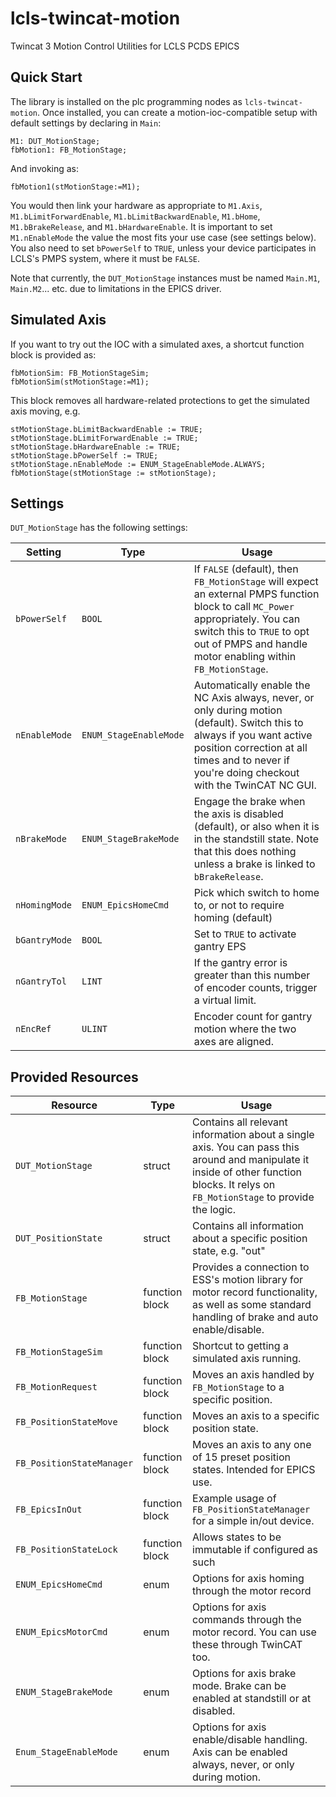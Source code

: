 # lcls-twincat-motion
Twincat 3 Motion Control Utilities for LCLS PCDS EPICS

## Quick Start
The library is installed on the plc programming nodes as `lcls-twincat-motion`. Once installed, you can create a motion-ioc-compatible setup with default settings by declaring in `Main`:
```
M1: DUT_MotionStage;
fbMotion1: FB_MotionStage;
```
And invoking as:
```
fbMotion1(stMotionStage:=M1);
```

You would then link your hardware as appropriate to `M1.Axis`, `M1.bLimitForwardEnable`, `M1.bLimitBackwardEnable`, `M1.bHome`, `M1.bBrakeRelease`, and `M1.bHardwareEnable`. It is important to set `M1.nEnableMode` the value the most fits your use case (see settings below). You also need to set `bPowerSelf` to `TRUE`, unless your device participates in LCLS's PMPS system, where it must be `FALSE`.

Note that currently, the `DUT_MotionStage` instances must be named `Main.M1`, `Main.M2`... etc. due to limitations in the EPICS driver.

## Simulated Axis
If you want to try out the IOC with a simulated axes, a shortcut function block is provided as:
```
fbMotionSim: FB_MotionStageSim;
fbMotionSim(stMotionStage:=M1);
```
This block removes all hardware-related protections to get the simulated axis moving, e.g.
```
stMotionStage.bLimitBackwardEnable := TRUE;
stMotionStage.bLimitForwardEnable := TRUE;
stMotionStage.bHardwareEnable := TRUE;
stMotionStage.bPowerSelf := TRUE;
stMotionStage.nEnableMode := ENUM_StageEnableMode.ALWAYS;
fbMotionStage(stMotionStage := stMotionStage);
```

## Settings
`DUT_MotionStage` has the following settings:

| Setting | Type | Usage |
| --- | --- | --- |
| `bPowerSelf` | `BOOL` | If `FALSE` (default), then `FB_MotionStage` will expect an external PMPS function block to call `MC_Power` appropriately. You can switch this to `TRUE` to opt out of PMPS and handle motor enabling within `FB_MotionStage`. |
| `nEnableMode` | `ENUM_StageEnableMode` | Automatically enable the NC Axis always, never, or only during motion (default). Switch this to always if you want active position correction at all times and to never if you're doing checkout with the TwinCAT NC GUI. |
| `nBrakeMode` | `ENUM_StageBrakeMode` | Engage the brake when the axis is disabled (default), or also when it is in the standstill state. Note that this does nothing unless a brake is linked to `bBrakeRelease`. |
| `nHomingMode` | `ENUM_EpicsHomeCmd` | Pick which switch to home to, or not to require homing (default) |
| `bGantryMode` | `BOOL` | Set to `TRUE` to activate gantry EPS |
| `nGantryTol` | `LINT` | If the gantry error is greater than this number of encoder counts, trigger a virtual limit. |
| `nEncRef` | `ULINT` | Encoder count for gantry motion where the two axes are aligned. |

## Provided Resources
| Resource | Type | Usage |
| --- | --- | --- |
| `DUT_MotionStage` | struct | Contains all relevant information about a single axis. You can pass this around and manipulate it inside of other function blocks. It relys on `FB_MotionStage` to provide the logic. |
| `DUT_PositionState` | struct | Contains all information about a specific position state, e.g. "out" |
| `FB_MotionStage` | function block | Provides a connection to ESS's motion library for motor record functionality, as well as some standard handling of brake and auto enable/disable. |
| `FB_MotionStageSim` | function block | Shortcut to getting a simulated axis running. |
| `FB_MotionRequest` | function block | Moves an axis handled by `FB_MotionStage` to a specific position. |
| `FB_PositionStateMove` | function block | Moves an axis to a specific position state. |
| `FB_PositionStateManager` | function block | Moves an axis to any one of 15 preset position states. Intended for EPICS use. |
| `FB_EpicsInOut` | function block | Example usage of `FB_PositionStateManager` for a simple in/out device. |
| `FB_PositionStateLock` | function block | Allows states to be immutable if configured as such |
| `ENUM_EpicsHomeCmd ` | enum | Options for axis homing through the motor record |
| `ENUM_EpicsMotorCmd` | enum | Options for axis commands through the motor record. You can use these through TwinCAT too. |
| `ENUM_StageBrakeMode` | enum | Options for axis brake mode. Brake can be enabled at standstill or at disabled. |
| `Enum_StageEnableMode` | enum | Options for axis enable/disable handling. Axis can be enabled always, never, or only during motion. |


